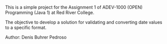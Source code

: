This is a simple project for the Assignment 1 of ADEV-1000 (OPEN) Programming (Java 1) at Red River College.

The objective to develop a solution for validating and converting date values to a specific format. 

Author: Denis Buhrer Pedroso